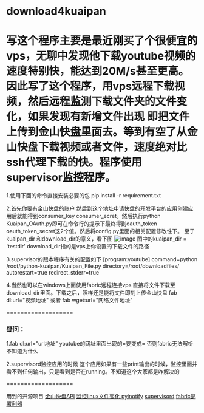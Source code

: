 # download4kuaipan

写这个程序主要是最近刚买了个很便宜的vps，无聊中发现他下载youtube视频的速度特别快，能达到20M/s甚至更高。因此写了这个程序，用vps远程下载视频，然后远程监测下载文件夹的文件变化，如果发现有新增文件出现
即把文件上传到金山快盘里面去。等到有空了从金山快盘下载视频或者文件，速度绝对比ssh代理下载的快。程序使用supervisor监控程序。
===================

1.使用下面的命令直接安装必要的包
pip install -r requirement.txt

2.首先你要有金山快盘的账户 然后到这个[地址](http://www.kuaipan.cn/developers)申请快盘的开发平台的应用创建应用后就能得到consumer_key consumer_ecret。然后执行python Kuaipan_OAuth.py即可在命令行的提示下最终得到oauth_token oauth_token_secret这2个值。然后将config.py里面的相关配置修改性下。
至于kuaipan_dir 和download_dir的意义，看下图
![image](http://github.com/no13bus/download4kuaipan/raw/master/快盘.png)
图中的kuaipan_dir = 'testdir'
download_dir指的是vps上你设置的下载文件的路径

3.supervisor的跟本程序有关的配置如下
[program:youtube]
command=python /root/python-kuaipan/Kuaipan_File.py
directory=/root/downloadfiles/
autorestart=true
redirect_stderr=true

4.当然也可以在windows上面使用fabric远程连接vps 直接将文件下载至download_dir里面。下载之后，照样还是能将文件即刻上传金山快盘
fab dl:url="视频地址" 或者 fab wget:url="网络文件地址"

===================
### 疑问：
1.fab dl:url="url地址"
youtube的网址里面出现的=要变成\= 否则fabric无法解析 不知道为什么

2.supervisord监控应用的时候 这个应用如果有一些print输出的时候，监控里面并看不到任何输出，只是看到是否在running。不知道这个大家都是咋解决的

===================

用到的开源项目
[金山快盘API](https://github.com/deren/python-kuaipan)
[监控linux文件变化 pyinotify](https://github.com/seb-m/pyinotify)
[supervisord](https://github.com/Supervisor/supervisor)
[fabric部署利器](https://github.com/fabric/fabric)


